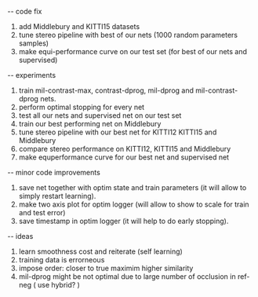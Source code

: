 -- code fix
1. add Middlebury and KITTI15 datasets
2. tune stereo pipeline with best of our nets (1000 random parameters samples)
3. make equi-performance curve on our test set (for best of our nets and supervised)    

-- experiments    
1. train mil-contrast-max, contrast-dprog, mil-dprog and mil-contrast-dprog nets.
2. perform optimal stopping for every net
3. test all our nets and supervised net on our test set
4. train our best performing net on Middlebury
5. tune stereo pipeline with our best net for KITTI12 KITTI15 and Middlebury
6. compare stereo performance on KITTI12, KITTI15 and Middlebury
7. make equperformance curve for our best net and supervised net

-- minor code improvements
1. save net together with optim state and train parameters (it will allow to simply restart learning). 
2. make two axis plot for optim logger (will allow to show to scale for train and test error)
3. save timestamp in optim logger (it will help to do early stopping).

-- ideas
1. learn smoothness cost and reiterate (self learning)
2. training data is errorneous
3. impose order: closer to true maximim higher similarity
4. mil-dprog might be not optimal due to large number of occlusion in ref-neg ( use hybrid? )